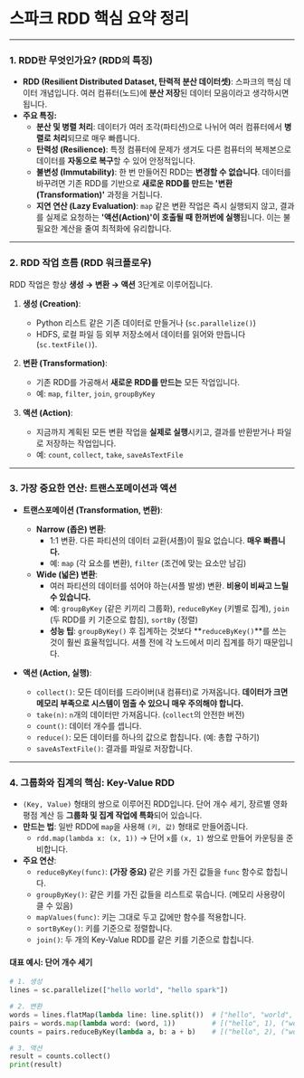 # 스파크 RDD 핵심 요약 정리

---

### **1. RDD란 무엇인가요? (RDD의 특징)**

*   **RDD (Resilient Distributed Dataset, 탄력적 분산 데이터셋)**: 스파크의 핵심 데이터 개념입니다. 여러 컴퓨터(노드)에 **분산 저장**된 데이터 모음이라고 생각하시면 됩니다.
*   **주요 특징:**
    *   **분산 및 병렬 처리**: 데이터가 여러 조각(파티션)으로 나뉘어 여러 컴퓨터에서 **병렬로 처리**되므로 매우 빠릅니다.
    *   **탄력성 (Resilience)**: 특정 컴퓨터에 문제가 생겨도 다른 컴퓨터의 복제본으로 데이터를 **자동으로 복구**할 수 있어 안정적입니다.
    *   **불변성 (Immutability)**: 한 번 만들어진 RDD는 **변경할 수 없습니다**. 데이터를 바꾸려면 기존 RDD를 기반으로 **새로운 RDD를 만드는 '변환(Transformation)'** 과정을 거칩니다.
    *   **지연 연산 (Lazy Evaluation)**: `map` 같은 변환 작업은 즉시 실행되지 않고, 결과를 실제로 요청하는 **'액션(Action)'이 호출될 때 한꺼번에 실행**됩니다. 이는 불필요한 계산을 줄여 최적화에 유리합니다.

---

### **2. RDD 작업 흐름 (RDD 워크플로우)**

RDD 작업은 항상 **생성 → 변환 → 액션** 3단계로 이루어집니다.

1.  **생성 (Creation)**:
    *   Python 리스트 같은 기존 데이터로 만들거나 (`sc.parallelize()`)
    *   HDFS, 로컬 파일 등 외부 저장소에서 데이터를 읽어와 만듭니다 (`sc.textFile()`).

2.  **변환 (Transformation)**:
    *   기존 RDD를 가공해서 **새로운 RDD를 만드는** 모든 작업입니다.
    *   예: `map`, `filter`, `join`, `groupByKey`

3.  **액션 (Action)**:
    *   지금까지 계획된 모든 변환 작업을 **실제로 실행**시키고, 결과를 반환받거나 파일로 저장하는 작업입니다.
    *   예: `count`, `collect`, `take`, `saveAsTextFile`

---

### **3. 가장 중요한 연산: 트랜스포메이션과 액션**

*   **트랜스포메이션 (Transformation, 변환)**:
    *   **Narrow (좁은) 변환**:
        *   1:1 변환. 다른 파티션의 데이터 교환(셔플)이 필요 없습니다. **매우 빠릅니다.**
        *   예: `map` (각 요소를 변환), `filter` (조건에 맞는 요소만 남김)
    *   **Wide (넓은) 변환**:
        *   여러 파티션의 데이터를 섞어야 하는(셔플 발생) 변환. **비용이 비싸고 느릴 수 있습니다.**
        *   예: `groupByKey` (같은 키끼리 그룹화), `reduceByKey` (키별로 집계), `join` (두 RDD를 키 기준으로 합침), `sortBy` (정렬)
        *   **성능 팁**: `groupByKey()` 후 집계하는 것보다 **`reduceByKey()`**를 쓰는 것이 훨씬 효율적입니다. 셔플 전에 각 노드에서 미리 집계를 하기 때문입니다.

*   **액션 (Action, 실행)**:
    *   `collect()`: 모든 데이터를 드라이버(내 컴퓨터)로 가져옵니다. **데이터가 크면 메모리 부족으로 시스템이 멈출 수 있으니 매우 주의해야 합니다.**
    *   `take(n)`: `n`개의 데이터만 가져옵니다. (`collect`의 안전한 버전)
    *   `count()`: 데이터 개수를 셉니다.
    *   `reduce()`: 모든 데이터를 하나의 값으로 합칩니다. (예: 총합 구하기)
    *   `saveAsTextFile()`: 결과를 파일로 저장합니다.

---

### **4. 그룹화와 집계의 핵심: Key-Value RDD**

*   `(Key, Value)` 형태의 쌍으로 이루어진 RDD입니다. 단어 개수 세기, 장르별 영화 평점 계산 등 **그룹화 및 집계 작업에 특화**되어 있습니다.
*   **만드는 법**: 일반 RDD에 `map`을 사용해 `(키, 값)` 형태로 만들어줍니다.
    *   `rdd.map(lambda x: (x, 1))` → 단어 `x`를 `(x, 1)` 쌍으로 만들어 카운팅을 준비합니다.
*   **주요 연산**:
    *   `reduceByKey(func)`: **(가장 중요)** 같은 키를 가진 값들을 `func` 함수로 합칩니다.
    *   `groupByKey()`: 같은 키를 가진 값들을 리스트로 묶습니다. (메모리 사용량이 클 수 있음)
    *   `mapValues(func)`: 키는 그대로 두고 값에만 함수를 적용합니다.
    *   `sortByKey()`: 키를 기준으로 정렬합니다.
    *   `join()`: 두 개의 Key-Value RDD를 같은 키를 기준으로 합칩니다.

#### **대표 예시: 단어 개수 세기**
```python
# 1. 생성
lines = sc.parallelize(["hello world", "hello spark"])

# 2. 변환
words = lines.flatMap(lambda line: line.split())  # ["hello", "world", "hello", "spark"]
pairs = words.map(lambda word: (word, 1))         # [("hello", 1), ("world", 1), ("hello", 1), ("spark", 1)]
counts = pairs.reduceByKey(lambda a, b: a + b)    # [("hello", 2), ("world", 1), ("spark", 1)]

# 3. 액션
result = counts.collect()
print(result)
```
